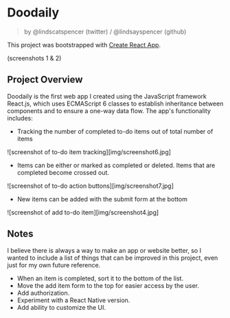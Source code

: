 # Doodaily

> by @lindscatspencer (twitter) / @lindsayspencer (github)

This project was bootstrapped with [Create React App](https://github.com/facebook/create-react-app).

(screenshots 1 & 2)

## Project Overview

Doodaily is the first web app I created using the JavaScript framework React.js, which uses ECMAScript 6 classes to establish inheritance between components and to ensure a one-way data flow. The app's functionality includes:

- Tracking the number of completed to-do items out of total number of items

![screenshot of to-do item tracking][img/screenshot6.jpg]

- Items can be either or marked as completed or deleted. Items that are completed become crossed out.

![screenshot of to-do action buttons][img/screenshot7.jpg]

- New items can be added with the submit form at the bottom

![screenshot of add to-do item][img/screenshot4.jpg]

## Notes

I believe there is always a way to make an app or website better, so I wanted to include a list of things that can be improved in this project, even just for my own future reference.

- When an item is completed, sort it to the bottom of the list.
- Move the add item form to the top for easier access by the user.
- Add authorization.
- Experiment with a React Native version.
- Add ability to customize the UI.
